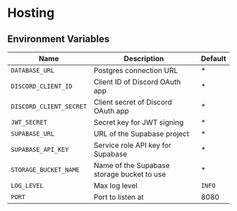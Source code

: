 # Hosting

## Environment Variables

| **Name**                | **Description**                            | **Default** |
| ----------------------- | ------------------------------------------ | ----------- |
| `DATABASE_URL`          | Postgres connection URL                    | \*          |
| `DISCORD_CLIENT_ID`     | Client ID of Discord OAuth app             | \*          |
| `DISCORD_CLIENT_SECRET` | Client secret of Discord OAuth app         | \*          |
| `JWT_SECRET`            | Secret key for JWT signing                 | \*          |
| `SUPABASE_URL`          | URL of the Supabase project                | \*          |
| `SUPABASE_API_KEY`      | Service role API key for Supabase          | \*          |
| `STORAGE_BUCKET_NAME`   | Name of the Supabase storage bucket to use | \*          |
| `LOG_LEVEL`             | Max log level                              | `INFO`      |
| `PORT`                  | Port to listen at                          | 8080        |
